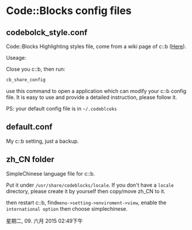 # Code::Blocks config files

## codebolck_style.conf

Code::Blocks Highlighting styles file, come from a wiki page of c::b ([Here][cb-style-page]).

Useage: 

Close you c::b, then run:

```bash
cb_share_config
```

use this command to open a application which can modify your c::b config file. It is easy to use and provide a detailed instruction, please follow it.

PS: your default config file is in `~/.codeblcoks`

## default.conf

My c::b setting, just a backup.

## zh_CN folder

SimpleChinese language file for c::b.

Put it under `/usr/share/codeblocks/locale`. If you don't have a `locale` directory, please create it by yourself then copy/move zh_CN to it.

then restart c::b, find`menu->setting->enviroment->view`, enable the `international option` then choose simplechinese.

[cb-style-page]: wiki.codeblocks.org/index.php?title=Syntax_highlighting_custom_colour_themes

星期二, 09. 六月 2015 02:49下午

